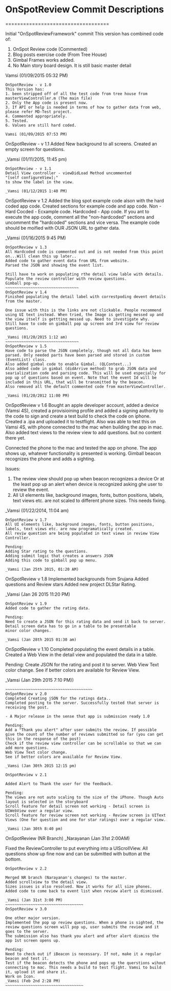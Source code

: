 # OnSpotReview Commit Descriptions
===================================

Initial "OnSpotReviewFramework" commit
This version has combined code of:
1. OnSpot Review code (Commented)
2. Blog posts exercise code (From Tree House)
3. Gimbal Frames works added.
4. No Main story board design. It is still basic master detail

Vamsi (01/09/2015 05:32 PM)
~~~~~~~~~~~~~~~~~~~~~~~~~~~~~~~~
OnSpotReview - v 1.0
This Version has:
1. been stripped off of all the test code from tree house from masterViewController.m (The main file)
2. Only the App code is present now.
3. If API or help is needed in terms of how to gather data from web, please refer MD-Test project.
4. Commented appropriately.
5. Tested.
6. Values are still hard coded.

Vamsi (01/09/2015 07:53 PM)
~~~~~~~~~~~~~~~~~~~~~~~~~~~~~~~~~
OnSpotReview - v 1.1
Added New background to all screens.
Created an empty screen for questions.

_Vamsi (01/11/2015, 11:45 pm)
~~~~~~~~~~~~~~~~~~~~~~~~~~~~~~~~~
OnSpotReview - v 1.1
Detail View controller - viewDidLoad Method uncommented
"[self configureView];"
to show the label in the view.

_Vamsi (01/12/2015 1:40 PM)
~~~~~~~~~~~~~~~~~~~~~~~~~~~~~~~~~
OnSpotReview v 1.2
Added the blog spot example code alson with the hard coded app code.
Created sections for example code and app code.
Non - Hard Cocded - Ecxample code.
Hardcoded - App code.
If you ant to execute the app code, comment all the "non-hardcoded" sections
and uncomment the "hardcoded" sections and vice versa.
The example code should be moified with OUR JSON URL to gather data.

_Vamsi (01/16/2015 9:45 PM)
~~~~~~~~~~~~~~~~~~~~~~~~~~~~~~~~~
OnSpotReview v 1.3
All Hardcoded code is commented out and is not needed from this point on...Will clean this up later..
Added code to gather event data from URL from website.
Parsed the JSON and showing the event list.

Still have to work on populating rthe detail view lable with details.
Populate the review controller with review questions.
Gimball pop-up.
~~~~~~~~~~~~~~~~~~~~~~~~~~~~~~~~
OnSpotReview v 1.4
Finished populating the detail label with correstpoding devent details from the master.

One issue with this is the links are not clickable. People recommend using UI text instead. When tried, the Image is getting messed up and the view itself is gettting messed up. Need to investigate why.
Still have to code on gimball pop up screen and 3rd view for review questions.

_Vamsi (01/20/2015 1:12 am)
~~~~~~~~~~~~~~~~~~~~~~~~~~~~~~~~
OnSpotReview v 1.5
Have code to parse the JSON completely, though not all data has been parsed. Only needed parts have been parsed and stored in custom (EventList) class.
Also added gimbal code to enable Gimbal. (QLContext...)
Also added code in gimbal (didArrive method) to grab JSON data and searialization code and parsing code. This will be used especially for pop up of questions based on event. Note that the event Id will be included in this URL, that will be transmitted by the beacon.
Also removed all the default commented code from masterViewController.

_Vamsi (01/20/2012 11:00 PM)
~~~~~~~~~~~~~~~~~~~~~~~~~~~~~~~~~
OnSpotReview v 1.6
Bought an apple developer account, added a device (Vamsi 4S), created a provisioining profile and added a signing authority to the code to sign and create a test build to check the code on iphone.
Created a .ipa and uploaded it to testflight.
Also was able to test this on Vamsi 4S, with phone connected to the mac when building the app in mac.
Also added text views to the review view to add questions. but no content there yet.

Connected the phone to the mac and tested the app on phone.
The app shows up, whatever functionality is presented is working. Gimball beacon recognizes the phone and adds a sighting.

Issues: 
1. The review view should pop up when beacon recognizes a device Or at the least pop up an alert when device is recognized asking ghe user to review the event.
2. All UI elements like, background images, fonts, button positions, labels, text views etc. are not scaled to different phone sizes. This needs fixing.

_Vamsi (01/22/2014, 11:04 am)
~~~~~~~~~~~~~~~~~~~~~~~~~~~~~~~~~~~~~~
OnSpotReview v 1.7
All UI elements like, background images, fonts, button positions, labels, text views etc. are now programatically created.
All reviw question are being populated in text views in review View Controller.

Pending:
Adding Star rating to the questions.
Adding submit logic that creates a answers JSON
Adding this code to gimball pop up menu.

_Vamsi (Jan 25th 2015, 01:20 AM)
~~~~~~~~~~~~~~~~~~~~~~~~~~~~~~~~~~~~~~~
OnSpotReview v 1.8
Implemented backgrounds from Srujana
Added questions and Review stars
Added new project DLStar Rating.

_Vamsi (Jan 26 2015 11:20 PM)
~~~~~~~~~~~~~~~~~~~~~~~~~~~~~~~~~~~~~~
OnSpotReview v 1.9
Added code to gather the rating data.

Pending:
Need to create a JSON for this rating data and send it back to server.
Detail screen data has to go in a table to be presentable
minor color changes.

_Vamsi (Jan 28th 2015 01:30 am)
~~~~~~~~~~~~~~~~~~~~~~~~~~~~~~~~~~~~~~
OnSpotReview v 1.10
Completed populating the event details in a table.
Created a Web View in the detail view and populated the data in a table.

Pending:
Create JSON for the rating and post it to server.
Web View Text color change.
See if better colors are available for Review View.

_Vamsi (Jan 29th 2015 7:10 PM))
~~~~~~~~~~~~~~~~~~~~~~~~~~~~~~~~~~~~~~~
~~~~~~~~~~~~~~~~~~~~~~~~~~~~~~~~~~~~~~
OnSpotReview v 2.0
Completed Creating jSON for the ratings data..
Completed posting to the server. Successfully tested that server is receiving the post.

- A Major release in the sense that app is submission ready 1.0

Pending:
Add a "Thank you alert" after user submits the review. If possible give the count of the number of reviews submitted so far (you can get this in the response of the post)
Check if the review view controller can be scrollable so that we can add more questions.
Web View Text color change.
See if better colors are available for Review View.

_Vamsi (Jan 30th 2015 12:15 pm)
~~~~~~~~~~~~~~~~~~~~~~~~~~~~~~~~~~~~~~~
~~~~~~~~~~~~~~~~~~~~~~~~~~~~~~~~~~~~~~
OnSpotReview v 2.1

Added Alert to Thank the user for the feedback.

Pending:
The views are not auto scaling to the size of the iPhone. Though Auto layout is selected in the storyboard
Scroll feature for detail screen not working - Detail screen is UIWebView over a regular view.
Scroll feature for review screen not working - Review screen is UIText Views (One for question and one for star ratings) over a regular view.

_Vamsi (Jan 30th 8:40 pm)
~~~~~~~~~~~~~~~~~~~~~~~~~~~~~~~~~~~~~~
OnSpotReview  (NR Branch)
_Narayanan (Jan 31st 2:00AM)

Fixed the ReviewController to put everything into a UIScrollView. All questions show up fine now and can be 
submitted with button at the bottom.
~~~~~~~~~~~~~~~~~~~~~~~~~~~~~~~~~~~~
OnSpotReview v 2.2

Merged NR branch (Narayanan's changes) to the master.
Added scrollview to the detail view.
Sizes issues is also resolved. Now it works for all size phones.
Added code to come back to event list when review alert is dismissed.

_Vamsi (Jan 31st 3:00 PM)
~~~~~~~~~~~~~~~~~~~~~~~~~~~~~~~~~~
OnSpotReview v 3.0

One other major version.
Implemented the pop up review questions. When a phone is sighted, the review questions screen will pop up, user submits the review and it goes to the server.
The submission also has thank you alert and after alert dismiss the app 1st screen opens up.

Pending:
Need to check out if iBeacon is necessary. If not, make it a regular beacon and test it.
Test if the beacon detects the phone and pops up the querstions wihout connecting to mac. This needs a build to test flight. Vamsi to build it, upload it and share it.
Work on Icon.
_Vamsi (Feb 2nd 2:28 PM)
~~~~~~~~~~~~~~~~~~~~~~~~~~~~~~~~~~

